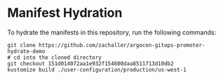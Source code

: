 # Manifest Hydration

To hydrate the manifests in this repository, run the following commands:

```shell
git clone https://github.com/zachaller/argocon-gitops-promoter-hydrate-demo
# cd into the cloned directory
git checkout 151d014072aa1e932f154600daa8511713d10db2
kustomize build ./user-configuration/production/us-west-1
```
